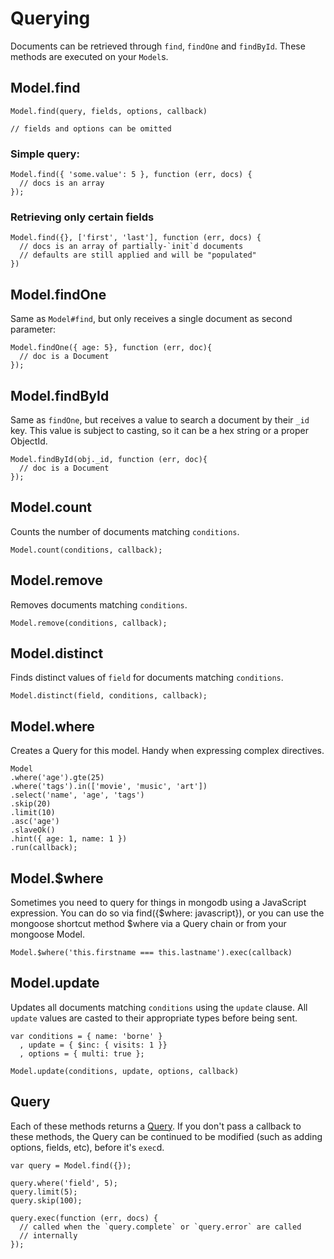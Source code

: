 
Querying
=================

Documents can be retrieved through `find`, `findOne` and `findById`. These
methods are executed on your `Model`s.

## Model.find

    Model.find(query, fields, options, callback)

    // fields and options can be omitted

### Simple query:

    Model.find({ 'some.value': 5 }, function (err, docs) {
      // docs is an array
    });

### Retrieving only certain fields

    Model.find({}, ['first', 'last'], function (err, docs) {
      // docs is an array of partially-`init`d documents
      // defaults are still applied and will be "populated"
    })

## Model.findOne

Same as `Model#find`, but only receives a single document as second parameter:

    Model.findOne({ age: 5}, function (err, doc){
      // doc is a Document
    });

## Model.findById

Same as `findOne`, but receives a value to search a document by their `_id`
key. This value is subject to casting, so it can be a hex string or a proper 
ObjectId.

    Model.findById(obj._id, function (err, doc){
      // doc is a Document
    });

## Model.count

Counts the number of documents matching `conditions`.

    Model.count(conditions, callback);

## Model.remove

Removes documents matching `conditions`.

    Model.remove(conditions, callback);

## Model.distinct

Finds distinct values of `field` for documents matching `conditions`.

    Model.distinct(field, conditions, callback);

## Model.where

Creates a Query for this model.
Handy when expressing complex directives.

    Model
    .where('age').gte(25)
    .where('tags').in(['movie', 'music', 'art'])
    .select('name', 'age', 'tags')
    .skip(20)
    .limit(10)
    .asc('age')
    .slaveOk()
    .hint({ age: 1, name: 1 })
    .run(callback);

## Model.$where

Sometimes you need to query for things in mongodb using a JavaScript
expression. You can do so via find({$where: javascript}), or you can
use the mongoose shortcut method $where via a Query chain or from
your mongoose Model.

    Model.$where('this.firstname === this.lastname').exec(callback)

## Model.update

Updates all documents matching `conditions` using the `update` clause. All
`update` values are casted to their appropriate types before being sent.

    var conditions = { name: 'borne' }
      , update = { $inc: { visits: 1 }}
      , options = { multi: true };

    Model.update(conditions, update, options, callback)

## Query

Each of these methods returns a [Query](https://github.com/LearnBoost/mongoose/blob/master/lib/query.js).
If you don't pass a callback to these methods, the Query can be continued to be
modified (such as adding options, fields, etc), before it's `exec`d.

    var query = Model.find({});

    query.where('field', 5);
    query.limit(5);
    query.skip(100);

    query.exec(function (err, docs) {
      // called when the `query.complete` or `query.error` are called
      // internally
    });
